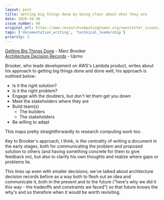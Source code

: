 ```yaml
---
layout: post
title: Getting big things done by being clear about what they are
date: 2020-10-30
issue_number: 48
original_url: https://www.researchcomputingteams.org/newsletter_issues/0048
tags: ['documentation_writing', 'technical_leadership']
priority: 3
---
```


<!-- markdownlint-disable MD033 -->
<!-- markdownlint-disable MD041 -->
<!-- markdownlint-disable MD049 -->

[Getting Big Things Done](http://brooker.co.za/blog/2020/10/19/big-changes.html) - Marc Brooker <br/>
[Architecture Decision Records](https://upmo.com/dev/decisions/) - Upmo

Brooker, who leads development on AWS's Lambda product, writes about his approach to getting big things done and done well; his approach is outlined below:

- Is it the right solution?
- Is it the right problem?
- Engage with the doubters, but don't let them get you down
- Meet the stakeholders where they are
- Build team(s)
  - The builders
  - The stakeholders
- Be willing to adapt

This maps pretty straightforwardly to research computing work too.

Key to Brooker's approach, I think, is the centrality of writing a document in the early stages, both for communicating the problem and proposed solution to others (and having something concrete for them to give feedback on), but also to clarify his own thoughts and realize where gaps or problems lie.

This lines up even with smaller decisions; we've talked about architecture decision records before as a way both to flesh out an idea and communicate it, both in the present and to the future ("here's why we did it this way - the tradeoffs and constraints we faced") so that future knows the why's and so therefore when it would be worth revisiting.
